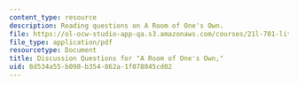 ```yaml
---
content_type: resource
description: Reading questions on A Room of One's Own.
file: https://ol-ocw-studio-app-qa.s3.amazonaws.com/courses/21l-701-literary-interpretation-virginia-woolfs-shakespeare-spring-2001/8d534a55b098b354862a1f078045cd02_MIT21L_701S01_quest.pdf
file_type: application/pdf
resourcetype: Document
title: Discussion Questions for "A Room of One's Own,"
uid: 8d534a55-b098-b354-862a-1f078045cd02
---
```


